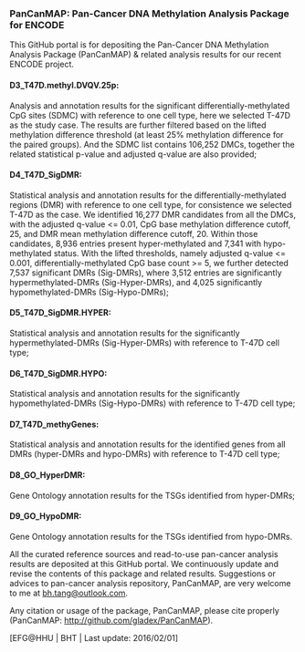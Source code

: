 ### PanCanMAP: Pan-Cancer DNA Methylation Analysis Package for ENCODE

This GitHub portal is for depositing the Pan-Cancer DNA Methylation Analysis Package (PanCanMAP) & related analysis results for our recent ENCODE project.

#### D3_T47D.methyl.DVQV.25p:
Analysis and annotation results for the significant differentially-methylated CpG sites (SDMC) with reference to one cell type, here we selected T-47D as the study case. The results are further filtered based on the lifted methylation difference threshold (at least 25% methylation difference for the paired groups). And the SDMC list contains 106,252 DMCs, together the related statistical p-value and adjusted q-value are also provided; 

#### D4_T47D_SigDMR:
Statistical analysis and annotation results for the differentially-methylated regions (DMR) with reference to one cell type, for consistence we selected T-47D as the case. We identified 16,277 DMR candidates from all the DMCs, with the adjusted q-value <= 0.01, CpG base methylation difference cutoff, 25, and DMR mean methylation difference cutoff, 20. Within those candidates, 8,936 entries present hyper-methylated and 7,341 with hypo-methylated status. With the lifted thresholds, namely adjusted q-value <= 0.001, differentially-methylated CpG base count >= 5, we further detected 7,537 significant DMRs (Sig-DMRs), where 3,512 entries are significantly hypermethylated-DMRs (Sig-Hyper-DMRs), and 4,025 significantly hypomethylated-DMRs (Sig-Hypo-DMRs);

#### D5_T47D_SigDMR.HYPER:
Statistical analysis and annotation results for the significantly hypermethylated-DMRs (Sig-Hyper-DMRs) with reference to T-47D cell type;

#### D6_T47D_SigDMR.HYPO:
Statistical analysis and annotation results for the significantly hypomethylated-DMRs (Sig-Hypo-DMRs) with reference to T-47D cell type;

#### D7_T47D_methyGenes:
Statistical analysis and annotation results for the identified genes from all DMRs (hyper-DMRs and hypo-DMRs) with reference to T-47D cell type;

#### D8_GO_HyperDMR:
Gene Ontology annotation results for the TSGs identified from hyper-DMRs;

#### D9_GO_HypoDMR:
Gene Ontology annotation results for the TSGs identified from hypo-DMRs.

All the curated reference sources and read-to-use pan-cancer analysis results are deposited at this GitHub portal. We continuously update and revise the contents of this package and related results. Suggestions or advices to pan-cancer analysis repository, PanCanMAP, are very welcome to me at bh.tang@outlook.com.

Any citation or usage of the package, PanCanMAP, please cite properly (PanCanMAP: http://github.com/gladex/PanCanMAP).

[EFG@HHU | BHT | Last update: 2016/02/01]
